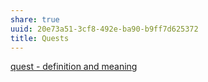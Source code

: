 ```yaml
---
share: true
uuid: 20e73a51-3cf8-492e-ba90-b9ff7d625372
title: Quests
---
```

[quest - definition and meaning](https://www.wordnik.com/words/quest/)
